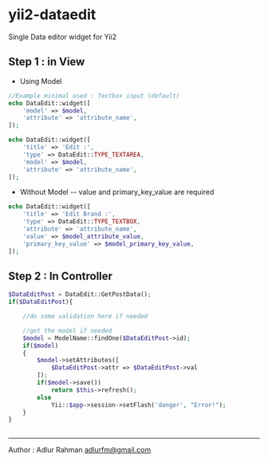 # yii2-dataedit

Single Data editor widget for Yii2

## Step 1 : in View

- Using Model

```php
//Example minimal used : Textbox input (default)
echo DataEdit::widget([
    'model' => $model,
    'attribute' => 'attribute_name',
]);

echo DataEdit::widget([
    'title' => 'Edit :',
    'type' => DataEdit::TYPE_TEXTAREA, 
    'model' => $model,
    'attribute' => 'attribute_name',
]);
```

- Without Model
-- value and primary_key_value are required

```php
echo DataEdit::widget([
    'title' => 'Edit Brand :',
    'type' => DataEdit::TYPE_TEXTBOX,
    'attribute' => 'attribute_name',
    'value' => $model_attribute_value, 
    'primary_key_value' => $model_primary_key_value, 
]);
```

## Step 2 : In Controller

```php
$DataEditPost = DataEdit::GetPostData();
if($DataEditPost){

    //do some validation here if needed

    //get the model if needed
    $model = ModelName::findOne($DataEditPost->id);
    if($model)
    {
        $model->setAttributes([
            $DataEditPost->attr => $DataEditPost->val
        ]);
        if($model->save())
            return $this->refresh();
        else
            Yii::$app->session->setFlash('danger', "Error!");
    }
}
   
```

---
Author : Adlur Rahman <adlurfm@gmail.com>
